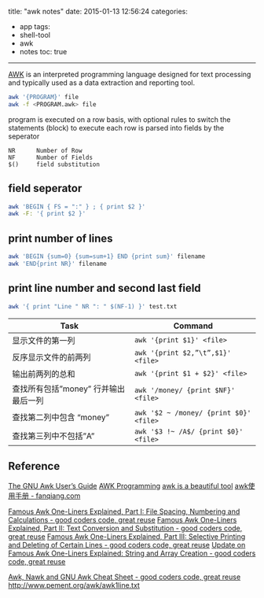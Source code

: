 title: "awk notes"
date: 2015-01-13 12:56:24
categories:
- app
tags:
- shell-tool
- awk
- notes
toc: true
---

[AWK](http://en.wikipedia.org/wiki/AWK) is an interpreted programming language designed for text processing and typically used as a data extraction and reporting tool.

```sh
awk '{PROGRAM}' file
awk -f <PROGRAM.awk> file
```

<!-- more -->

program is executed on a row basis, with optional rules to switch the statements (block) to execute
each row is parsed into fields by the seperator

```
NR      Number of Row
NF      Number of Fields
$()     field substitution
```

## field seperator

```sh
awk 'BEGIN { FS = ":" } ; { print $2 }'
awk -F: '{ print $2 }'
```

## print number of lines

```sh
awk 'BEGIN {sum=0} {sum=sum+1} END {print sum}' filename
awk 'END{print NR}' filename
```

## print line number and second last field
```sh
awk '{ print "Line " NR ": " $(NF-1) }' test.txt
```

Task | Command
--- | ---
显示文件的第一列 | `awk '{print $1}' <file>`
反序显示文件的前两列 | `awk '{print $2,”\t”,$1}' <file>`
输出前两列的总和 | `awk '{print $1 + $2}' <file>`
查找所有包括”money” 行并输出最后一列 | `awk '/money/ {print $NF}' <file>`
查找第二列中包含 “money” | `awk '$2 ~ /money/ {print $0}' <file>`
查找第三列中不包括”A” | `awk '$3 !~ /A$/ {print $0}' <file>`

## Reference


[The GNU Awk User’s Guide](http://www.gnu.org/software/gawk/manual/gawk.html)
[AWK Programming](http://www.softpanorama.org/Tools/awk.shtml)
[awk is a beautiful tool](http://www.eriwen.com/tools/awk-is-a-beautiful-tool/)
[awk使用手册 - fanqiang.com](http://fanqiang.chinaunix.net/program/other/2005-09-07/3621.shtml)

[Famous Awk One-Liners Explained, Part I: File Spacing, Numbering and Calculations - good coders code, great reuse](http://www.catonmat.net/blog/awk-one-liners-explained-part-one/)
[Famous Awk One-Liners Explained, Part II: Text Conversion and Substitution - good coders code, great reuse](http://www.catonmat.net/blog/awk-one-liners-explained-part-two/)
[Famous Awk One-Liners Explained, Part III: Selective Printing and Deleting of Certain Lines - good coders code, great reuse](http://www.catonmat.net/blog/awk-one-liners-explained-part-three/)
[Update on Famous Awk One-Liners Explained: String and Array Creation - good coders code, great reuse](http://www.catonmat.net/blog/update-on-famous-awk-one-liners-explained/)

[Awk, Nawk and GNU Awk Cheat Sheet - good coders code, great reuse](http://www.catonmat.net/blog/awk-nawk-and-gawk-cheat-sheet/)
http://www.pement.org/awk/awk1line.txt
